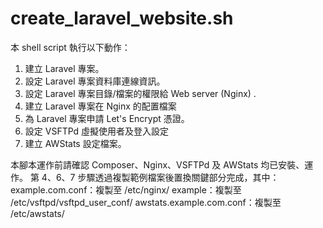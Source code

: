 # create_laravel_website.sh
本 shell script 執行以下動作：
1. 建立 Laravel 專案。
2. 設定 Laravel 專案資料庫連線資訊。
3. 設定 Laravel 專案目錄/檔案的權限給 Web server (Nginx) .
4. 建立 Laravel 專案在 Nginx 的配置檔案
5. 為 Laravel 專案申請 Let's Encrypt 憑證。
6. 設定 VSFTPd 虛擬使用者及登入設定
7. 建立 AWStats 設定檔案。

本腳本運作前請確認 Composer、Nginx、VSFTPd 及 AWStats 均已安裝、運作。
第 4、6、7 步驟透過複製範例檔案後置換關鍵部分完成，其中：
example.com.conf：複製至 /etc/nginx/
example：複製至 /etc/vsftpd/vsftpd_user_conf/
awstats.example.com.conf：複製至 /etc/awstats/

